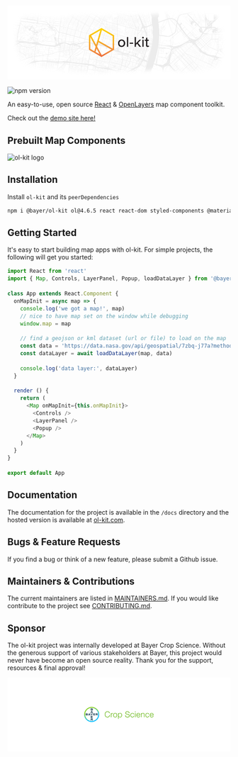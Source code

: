 ![ol-kit logo](./config/jsdoc/template/static/readme-ol-kit-logo.png)

![npm version](https://img.shields.io/npm/v/@bayer/ol-kit)

An easy-to-use, open source [React](https://github.com/facebook/react) & [OpenLayers](https://github.com/openlayers/openlayers) map component toolkit.

Check out the [demo site here!](https://demo.ol-kit.com/)

## Prebuilt Map Components
![ol-kit logo](./config/jsdoc/template/static/example-screenshot-1.png)

## Installation
Install `ol-kit` and its `peerDependencies`

```bash
npm i @bayer/ol-kit ol@4.6.5 react react-dom styled-components @material-ui/core @material-ui/icons @material-ui/styles --save
```

## Getting Started
It's easy to start building map apps with ol-kit. For simple projects, the following will get you started:
```javascript
import React from 'react'
import { Map, Controls, LayerPanel, Popup, loadDataLayer } from '@bayer/ol-kit'

class App extends React.Component {
  onMapInit = async map => {
    console.log('we got a map!', map)
    // nice to have map set on the window while debugging
    window.map = map

    // find a geojson or kml dataset (url or file) to load on the map
    const data = 'https://data.nasa.gov/api/geospatial/7zbq-j77a?method=export&format=KML'
    const dataLayer = await loadDataLayer(map, data)

    console.log('data layer:', dataLayer)
  }

  render () {
    return (
      <Map onMapInit={this.onMapInit}>
        <Controls />
        <LayerPanel />
        <Popup />
      </Map>
    )
  }
}

export default App
```

## Documentation
The documentation for the project is available in the `/docs` directory and the hosted version is available at [ol-kit.com](https://ol-kit.com).

## Bugs & Feature Requests
If you find a bug or think of a new feature, please submit a Github issue.

## Maintainers & Contributions
The current maintainers are listed in [MAINTAINERS.md](https://github.com/MonsantoCo/ol-kit/blob/master/MAINTAINERS.md). If you would like contribute to the project see [CONTRIBUTING.md](https://github.com/MonsantoCo/ol-kit/blob/master/CONTRIBUTING.md).

## Sponsor
The ol-kit project was internally developed at Bayer Crop Science. Without the generous support of various stakeholders at Bayer, this project would never have become an open source reality. Thank you for the support, resources & final approval!

![ol-kit logo](./config/jsdoc/template/static/readme-bayer-logo.png)
